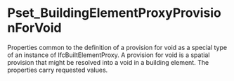 # Pset_BuildingElementProxyProvisionForVoid

Properties common to the definition of a provision for void as a special type of an instance of IfcBuiltElementProxy. A provision for void is a spatial provision that might be resolved into a void in a building element. The properties carry requested values.
